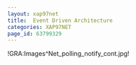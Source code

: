 ```yaml
---
layout: xap97net
title:  Event Driven Architecture
categories: XAP97NET
page_id: 63799329
---
```



!GRA:Images^Net_polling_notify_cont.jpg!
